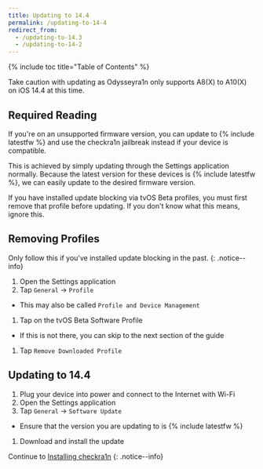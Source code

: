 ```yaml
---
title: Updating to 14.4
permalink: /updating-to-14-4
redirect_from:
  - /updating-to-14.3
  - /updating-to-14-2
---
```


{% include toc title="Table of Contents" %}

Take caution with updating as Odysseyra1n only supports A8(X) to A10(X) on iOS 14.4 at this time.

## Required Reading

If you're on an unsupported firmware version, you can update to {% include latestfw %} and use the checkra1n jailbreak instead if your device is compatible.

This is achieved by simply updating through the Settings application normally. Because the latest version for these devices is {% include latestfw %}, we can easily update to the desired firmware version.

If you have installed update blocking via tvOS Beta profiles, you must first remove that profile before updating. If you don't know what this means, ignore this.

## Removing Profiles

Only follow this if you've installed update blocking in the past.
{: .notice--info}

1. Open the Settings application
1. Tap `General` -> `Profile`
  - This may also be called `Profile and Device Management`
1. Tap on the tvOS Beta Software Profile
  - If this is not there, you can skip to the next section of the guide
1. Tap `Remove Downloaded Profile`

## Updating to 14.4

1. Plug your device into power and connect to the Internet with Wi-Fi
1. Open the Settings application
1. Tap `General` -> `Software Update`
  - Ensure that the version you are updating to is {% include latestfw %}
1. Download and install the update

Continue to [Installing checkra1n](installing-checkra1n)
{: .notice--info}
